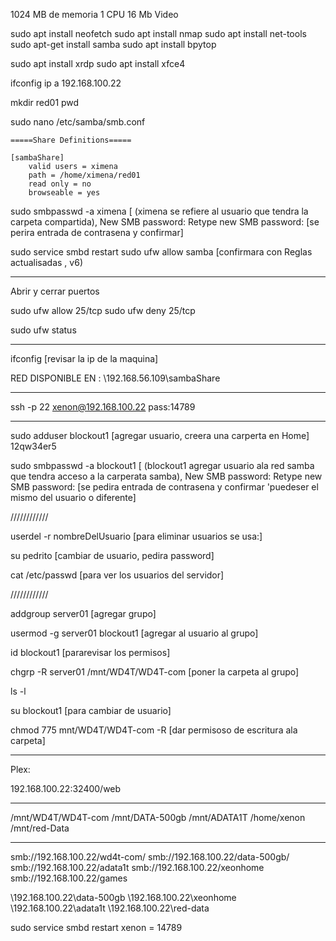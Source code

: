 1024 MB de memoria
1 CPU
16 Mb Video


sudo apt install neofetch
sudo apt install nmap
sudo apt install net-tools
sudo apt-get install samba
sudo apt install bpytop

sudo apt install xrdp
sudo apt install xfce4

ifconfig
ip a
192.168.100.22

mkdir red01
pwd

sudo nano /etc/samba/smb.conf 
```
=====Share Definitions=====

[sambaShare]
	valid users = ximena
	path = /home/ximena/red01
	read only = no
	browseable = yes
```

sudo smbpasswd -a ximena      [ (ximena se refiere al usuario que tendra la carpeta compartida), 
New SMB password:
Retype new SMB password:      [se perira entrada de contrasena y confirmar]

sudo service smbd restart
sudo ufw allow samba          [confirmara con Reglas actualisadas , v6)

------------------
Abrir y cerrar puertos

sudo ufw allow 25/tcp
sudo ufw deny 25/tcp

sudo ufw status

-----------------------

ifconfig    [revisar la ip de la maquina]

RED DISPONIBLE EN :   \\192.168.56.109\sambaShare

---------------

ssh -p 22 xenon@192.168.100.22       pass:14789

------------------------------------------------------

sudo adduser blockout1       [agregar usuario, creera una carperta en Home]
12qw34er5

sudo smbpasswd -a blockout1      [ (blockout1 agregar usuario ala red samba que tendra acceso a la carperata samba), 
New SMB password:
Retype new SMB password:      [se pedira entrada de contrasena y confirmar 'puedeser el mismo del usuario o diferente]

////////////

userdel -r nombreDelUsuario      [para eliminar usuarios se usa:]

su pedrito    [cambiar de usuario, pedira password]

cat /etc/passwd    [para ver los usuarios del servidor]

////////////


addgroup server01          [agregar grupo]

usermod -g server01 blockout1          [agregar al usuario al grupo]

id blockout1     [pararevisar los permisos]

chgrp -R server01 /mnt/WD4T/WD4T-com        [poner la carpeta al grupo]

ls -l

su blockout1     [para cambiar de usuario]

chmod 775 mnt/WD4T/WD4T-com -R    [dar permisoso de escritura ala carpeta]

------------------------------

Plex:

192.168.100.22:32400/web

------------------------------
/mnt/WD4T/WD4T-com
/mnt/DATA-500gb
/mnt/ADATA1T
/home/xenon
/mnt/red-Data

-----------------

smb://192.168.100.22/wd4t-com/
smb://192.168.100.22/data-500gb/
smb://192.168.100.22/adata1t
smb://192.168.100.22/xeonhome
smb://192.168.100.22/games


\\192.168.100.22\data-500gb
\\192.168.100.22\xeonhome
\\192.168.100.22\adata1t
\\192.168.100.22\red-data

sudo service smbd restart
xenon  =  14789